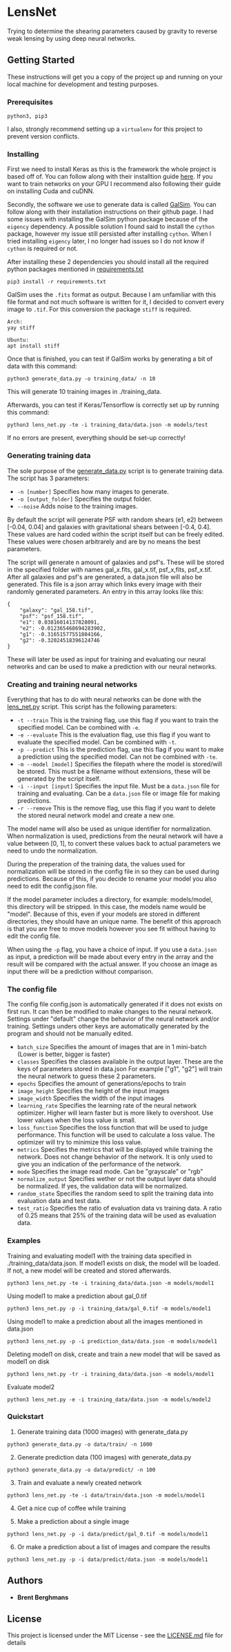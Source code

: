 # LensNet

Trying to determine the shearing parameters caused by gravity to reverse weak lensing by using deep neural networks.

## Getting Started

These instructions will get you a copy of the project up and running on your local machine for development and testing purposes.

### Prerequisites

```
python3, pip3
```

I also, strongly recommend setting up a `virtualenv` for this project to prevent version conflicts.

### Installing

First we need to install Keras as this is the framework the whole project is based off of. 
You can follow along with their installtion guide [here](https://keras.io/#installation).
If you want to train networks on your GPU I recommend also following their guide on installing Cuda and cuDNN.

Secondly, the software we use to generate data is called [GalSim](https://github.com/GalSim-developers/GalSim). 
You can follow along with their installation instructions on their github page. 
I had some issues with installing the GalSim python package because of the `eigency` dependency. 
A possible solution I found said to install the `cython` package, however my issue still persisted after installing `cython`.
When I tried installing `eigency` later, I no longer had issues so I do not know if `cython` is required or not.

After installing these 2 dependencies you should install all the required python packages mentioned in [requirements.txt](requirements.txt)
```
pip3 install -r requirements.txt
```

GalSim uses the `.fits` format as output. Because I am unfamiliar with this file format and not much software is written for it, I decided to convert every image to `.tif`. For this conversion the package `stiff` is required.
```
Arch:
yay stiff

Ubuntu:
apt install stiff
```

Once that is finished, you can test if GalSim works by generating a bit of data with this command:
```
python3 generate_data.py -o training_data/ -n 10
```
This will generate 10 training images in ./training_data. 

Afterwards, you can test if Keras/Tensorflow is correctly set up by running this command:
```
python3 lens_net.py -te -i training_data/data.json -m models/test
```

If no errors are present, everything should be set-up correctly!

### Generating training data

The sole purpose of the [generate_data.py](generate_data.py) script is to generate training data.
The script has 3 parameters:
* `-n [number]` Specifies how many images to generate.
* `-o [output_folder]` Specifies the output folder.
* `--noise` Adds noise to the training images.

By default the script will generate PSF with random shears (e1, e2) between [-0.04, 0.04] and galaxies with gravitational shears between [-0.4, 0.4]. These values are hard coded within the script itself but can be freely edited. These values were chosen arbitrarely and are by no means the best parameters.

The script will generate n amount of galaxies and psf's. These will be stored in the specified folder with names gal_x.fits, gal_x.tif, psf_x,fits, psf_x.tif. After all galaxies and psf's are generated, a data.json file will also be generated. This file is a json array which links every image with their randomly generated parameters. An entry in this array looks like this:
```
{
    "galaxy": "gal_158.tif",
    "psf": "psf_158.tif",
    "e1": 0.03816014137828091,
    "e2": -0.012365468694283902,
    "g1": -0.31651577551804166,
    "g2": -0.32024518396124746
}
```
These will later be used as input for training and evaluating our neural networks and can be used to make a prediction with our neural networks.

### Creating and training neural networks

Everything that has to do with neural networks can be done with the [lens_net.py](lens_net.py) script. 
This script has the following parameters:
* `-t --train` This is the training flag, use this flag if you want to train the specified model. Can be combined with `-e`.
* `-e --evaluate` This is the evaluation flag, use this flag if you want to evaluate the specified model. Can be combined with `-t`.
* `-p --predict` This is the prediction flag, use this flag if you want to make a prediction using the specified model. Can not be combined with `-te`.
* `-m --model [model]` Specifies the filepath where the model is stored/will be stored. This must be a filename without extensions, these will be generated by the script itself.
* `-i --input [input]` Specifies the input file. Must be a `data.json` file for training and evaluating. Can be a `data.json` file or image file for making predictions.
* `-r --remove` This is the remove flag, use this flag if you want to delete the stored neural network model and create a new one.

The model name will also be used as unique identifier for normalization. When normalization is used, predictions from the neural network will have a value between [0, 1], to convert these values back to actual parameters we need to undo the normalization. 

During the preperation of the training data, the values used for normalization will be stored in the config file in so they can be used during predictions. Because of this, if you decide to rename your model you also need to edit the config.json file. 

If the model parameter includes a directory, for example: models/model, this directory will be stripped. In this case, the models name would be "model". Because of this, even if your models are stored in different directories, they should have an unique name. The benefit of this approach is that you are free to move models however you see fit without having to edit the config file. 

When using the `-p` flag, you have a choice of input. If you use a `data.json` as input, a prediction will be made about every entry in the array and the result will be compared with the actual answer. If you choose an image as input there will be a prediction without comparison.

### The config file
The config file config.json is automatically generated if it does not exists on first run. It can then be modified to make changes to the neural network. Settings under "default" change the behavior of the neural network and/or training. Settings unders other keys are automatically generated by the program and should not be manually edited.

* `batch_size` Specifies the amount of images that are in 1 mini-batch (Lower is better, bigger is faster)
* `classes` Specifies the classes available in the output layer. These are the keys of parameters stored in data.json
For example ["g1", "g2"] will train the neural network to guess these 2 parameters.
* `epochs` Specifies the amount of generations/epochs to train
* `image_height` Specifies the height of the input images
* `image_width` Specifies the width of the input images
* `learning_rate` Specifies the learning rate of the neural network optimizer. Higher will learn faster but is more likely to overshoot. Use lower values when the loss value is small.
* `loss_function` Specifies the loss function that will be used to judge performance. This function will be used to calculate a loss value. The optimizer will try to minimize this loss value.
* `metrics` Specifies the metrics that will be displayed while training the network. Does not change behavior of the network. It is only used to give you an indication of the performance of the network.
* `mode` Specifies the image read mode. Can be "grayscale" or "rgb"
* `normalize_output` Specifies wether or not the output layer data should be normalized. If yes, the validation data will be normalized.
* `random_state` Specifies the random seed to split the training data into evaluation data and test data.
* `test_ratio` Specifies the ratio of evaluation data vs training data. A ratio of 0.25 means that 25% of the training data will be used as evaluation data.

### Examples
Training and evaluating model1 with the training data specified in ./training_data/data.json. 
If model1 exists on disk, the model will be loaded. If not, a new model will be created and stored afterwards.
```
python3 lens_net.py -te -i training_data/data.json -m models/model1
```    

Using model1 to make a prediction about gal_0.tif
```
python3 lens_net.py -p -i training_data/gal_0.tif -m models/model1
```

Using model1 to make a prediction about all the images mentioned in data.json
```
python3 lens_net.py -p -i prediction_data/data.json -m models/model1
```

Deleting model1 on disk, create and train a new model that will be saved as model1 on disk
```
python3 lens_net.py -tr -i training_data/data.json -m models/model1
```

Evaluate model2
```
python3 lens_net.py -e -i training_data/data.json -m models/model2
```

### Quickstart
1. Generate training data (1000 images) with generate_data.py
```
python3 generate_data.py -o data/train/ -n 1000
```

2. Generate prediction data (100 images) with generate_data.py
```
python3 generate_data.py -o data/predict/ -n 100
```

3. Train and evaluate a newly created network
```
python3 lens_net.py -te -i data/train/data.json -m models/model1
```

4. Get a nice cup of coffee while training

5. Make a prediction about a single image
```
python3 lens_net.py -p -i data/predict/gal_0.tif -m models/model1
```

6. Or make a prediction about a list of images and compare the results
```
python3 lens_net.py -p -i data/predict/data.json -m models/model1
```

## Authors

* **Brent Berghmans** 

## License

This project is licensed under the MIT License - see the [LICENSE.md](LICENSE.md) file for details
